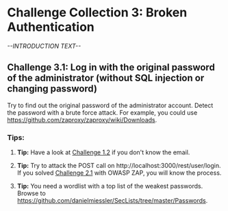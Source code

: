 # Challenge Collection 3: Broken Authentication

*--INTRODUCTION TEXT--*

## Challenge 3.1: Log in with the original password of the administrator (without SQL injection or changing password)
Try to find out the original password of the administrator account. Detect the password with a brute force attack. For example, you could use https://github.com/zaproxy/zaproxy/wiki/Downloads.

### Tips:

1. **Tip:** Have a look at [Challenge 1.2](https://github.com/nt-ca-aqe/thesis-ahs/tree/master/Challenge%201:%20Broken%20Access%20Control#challenge-12-find-the-admin-page) if you don't know the email.

2. **Tip:** Try to attack the POST call on http://localhost:3000/rest/user/login. If you solved [Challenge 2.1](https://github.com/nt-ca-aqe/thesis-ahs/tree/master/Challenge%202:%20Injection#challenge-21-log-in-as-administrator) with OWASP ZAP, you will know the process.

3. **Tip:** You need a wordlist with a top list of the weakest passwords. Browse to https://github.com/danielmiessler/SecLists/tree/master/Passwords.
